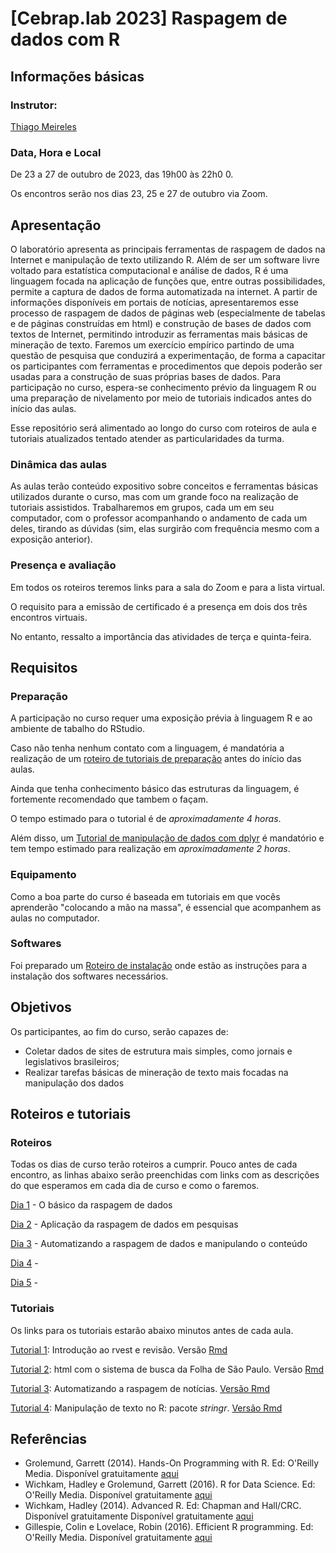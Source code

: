 # [Cebrap.lab 2023] Raspagem de dados com R

## Informações básicas

### Instrutor: 
	
[Thiago Meireles](https://thiagomeireles.github.io/)

### Data, Hora e Local

De 23 a 27 de outubro de 2023, das 19h00 às 22h0  0.

Os encontros serão nos dias 23, 25 e 27 de outubro via Zoom.

## Apresentação

O laboratório apresenta as principais ferramentas de raspagem de dados na Internet e manipulação de texto utilizando R. Além de ser um software livre voltado para estatística computacional e análise de dados, R é uma linguagem focada na aplicação de funções que, entre outras possibilidades, permite a captura de dados de forma automatizada na internet. A partir de informações disponíveis em portais de notícias, apresentaremos esse processo de raspagem de dados de páginas web (especialmente de tabelas e de páginas construídas em html) e construção de bases de dados com textos de Internet, permitindo introduzir as ferramentas mais básicas de mineração de texto. Faremos um exercício empírico partindo de uma questão de pesquisa que conduzirá a experimentação, de forma a capacitar os participantes com ferramentas e procedimentos que depois poderão ser usadas para a construção de suas próprias bases de dados. Para participação no curso, espera-se conhecimento prévio da linguagem R ou uma preparação de nivelamento por meio de tutoriais indicados antes do início das aulas.

Esse repositório será alimentado ao longo do curso com roteiros de aula e tutoriais atualizados tentado atender as particularidades da turma.

### Dinâmica das aulas

As aulas terão conteúdo expositivo sobre conceitos e ferramentas básicas utilizados durante o curso, mas com um grande foco na realização de tutoriais assistidos. Trabalharemos em grupos, cada um em seu computador, com o professor acompanhando o andamento de cada um deles, tirando as dúvidas (sim, elas surgirão com frequência mesmo com a exposição anterior).

### Presença e avaliação

Em todos os roteiros teremos links para a sala do Zoom e para a lista virtual.

O requisito para a emissão de certificado é a presença em dois dos três encontros virtuais.

No entanto, ressalto a importância das atividades de terça e quinta-feira.

## Requisitos

### Preparação

A participação no curso requer uma exposição prévia à linguagem R e ao ambiente de tabalho do RStudio.

Caso não tenha nenhum contato com a linguagem, é mandatória a realização de um [roteiro de tutoriais de preparação](https://github.com/thiagomeireles/cebraplab_raspagem_2023/blob/main/roteiros/pre_curso/01_basico.md) antes do início das aulas. 

Ainda que tenha conhecimento básico das estruturas da linguagem, é fortemente recomendado que tambem o façam.

O tempo estimado para o tutorial é de *aproximadamente 4 horas*.

Além disso, um [Tutorial de manipulação de dados com dplyr](https://github.com/thiagomeireles/cebraplab_raspagem_2023/blob/main/tutoriais/pre_curso/Tutorial_05.md) é mandatório e tem tempo estimado para realização em *aproximadamente 2 horas*.

### Equipamento

Como a boa parte do curso é baseada em tutoriais em que vocês aprenderão "colocando a mão na massa", é essencial que acompanhem as aulas no computador.

### Softwares

Foi preparado um [Roteiro de instalação](https://github.com/thiagomeireles/cebraplab_raspagem_2023/blob/main/roteiros/pre_curso/00_instalacao.md) onde estão as instruções para a instalação dos softwares necessários.

## Objetivos

Os participantes, ao fim do curso, serão capazes de:
- Coletar dados de sites de estrutura mais simples, como jornais e legislativos brasileiros;
- Realizar tarefas básicas de mineração de texto mais focadas na manipulação dos dados

## Roteiros e tutoriais

### Roteiros

Todas os dias de curso terão roteiros a cumprir. Pouco antes de cada encontro, as linhas abaixo serão preenchidas com links com as descrições do que esperamos em cada dia de curso e como o faremos.

[Dia 1](https://github.com/thiagomeireles/cebraplab_raspagem_2023/blob/main/roteiros/dia_1.md) - O básico da raspagem de dados

[Dia 2](https://github.com/thiagomeireles/cebraplab_raspagem_2023/blob/main/roteiros/dia_2.md) - Aplicação da raspagem de dados em pesquisas

[Dia 3](https://github.com/thiagomeireles/cebraplab_raspagem_2023/blob/main/roteiros/dia_3.md) - Automatizando a raspagem de dados e manipulando o conteúdo

[Dia 4]() - 

[Dia 5]() - 

### Tutoriais

Os links para os tutoriais estarão abaixo minutos antes de cada aula.

[Tutorial 1](https://github.com/thiagomeireles/cebraplab_raspagem_2023/blob/main/tutoriais/tutorial_01.md): Introdução ao rvest e revisão. Versão [Rmd](https://github.com/thiagomeireles/cebraplab_raspagem_2023/blob/main/tutoriais/tutorial_01.Rmd)

[Tutorial 2](https://github.com/thiagomeireles/cebraplab_raspagem_2023/blob/main/tutoriais/tutorial_02.md): html com o sistema de busca da Folha de São Paulo. Versão [Rmd](https://github.com/thiagomeireles/cebraplab_raspagem_2023/blob/main/tutoriais/tutorial_02.Rmd)

[Tutorial 3](https://github.com/thiagomeireles/cebraplab_raspagem_2023/blob/main/tutoriais/tutorial_03.md): Automatizando a raspagem de notícias. [Versão Rmd](https://github.com/thiagomeireles/cebraplab_raspagem_2023/blob/main/tutoriais/tutorial_03.Rmd)

[Tutorial 4](https://github.com/thiagomeireles/cebraplab_raspagem_2023/blob/main/tutoriais/tutorial_04.md): Manipulação de texto no R: pacote _stringr_. [Versão Rmd](https://github.com/thiagomeireles/cebraplab_raspagem_2023/blob/main/tutoriais/tutorial_04.Rmd)

## Referências

- Grolemund, Garrett (2014). Hands-On Programming with R. Ed: O'Reilly Media. Disponível gratuitamente [aqui](https://rstudio-education.github.io/hopr/)
- Wichkam, Hadley e Grolemund, Garrett (2016). R for Data Science. Ed: O'Reilly Media. Disponível gratuitamente [aqui](http://r4ds.had.co.nz/data-visualisation.html)
- Wichkam, Hadley (2014). Advanced R. Ed: Chapman and Hall/CRC. Disponível gratuitamente Disponível gratuitamente [aqui](http://adv-r.had.co.nz/)
- Gillespie, Colin e Lovelace, Robin (2016). Efficient R programming. Ed: O'Reilly Media. Disponível gratuitamente [aqui](https://csgillespie.github.io/efficientR/)
